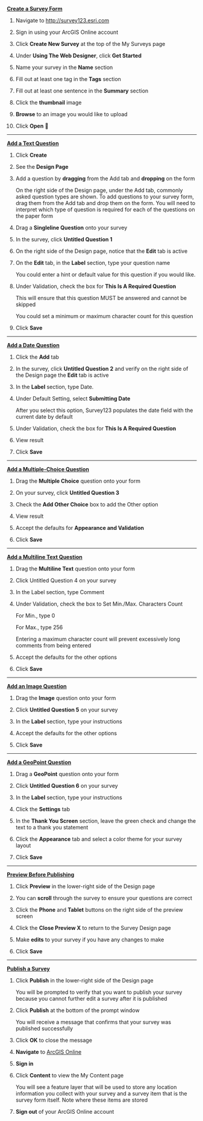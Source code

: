 
<u>**Create a Survey Form**</u>

1. Navigate to http://survey123.esri.com
 
2. Sign in using your ArcGIS Online account
 
3. Click **Create New Survey** at the top of the My Surveys page
 
4. Under **Using The Web Designer**, click **Get Started**
 
5. Name your survey in the **Name** section
 
6. Fill out at least one tag in the **Tags** section
 
1. Fill out at least one sentence in the **Summary** section
 
2. Click the **thumbnail** image
 
3. **Browse** to an image you would like to upload
 
4. Click **Open**

--------

<u>**Add a Text Question**</u>

1. Click **Create**
 
2. See the **Design Page**
 
3. Add a question by **dragging** from the Add tab and **dropping** on the form
 
    On the right side of the Design page, under the Add tab, commonly asked question types are shown. To add questions to your survey form, drag them from the Add tab and drop them on the form. You will need to interpret which type of question is required for each of the questions on the paper form
 
4. Drag a **Singleline Question** onto your survey
 
5. In the survey, click **Untitled Question 1**
 
6. On the right side of the Design page, notice that the **Edit** tab is active
 
7. On the **Edit** tab, in the **Label** section, type your question name
 
    You could enter a hint or default value for this question if you would like.
 
8. Under Validation, check the box for **This Is A Required Question**
 
    This will ensure that this question MUST be answered and cannot be skipped
 
    You could set a minimum or maximum character count for this question
 
9. Click **Save**
 
---------

<u>**Add a Date Question**</u>
 
1. Click the **Add** tab
 
2. In the survey, click **Untitled Question 2** and verify on the right side of the Design page 
the **Edit** tab is active
 
1. In the **Label** section, type Date.
 
2. Under Default Setting, select **Submitting Date**
 
    After you select this option, Survey123 populates the date field with the current date by
default
 
1. Under Validation, check the box for **This Is A Required Question**
 
2. View result
 
3. Click **Save**
 
 -------------

<u>**Add a Multiple-Choice Question**</u>

1. Drag the **Multiple Choice** question onto your form
 
2. On your survey, click **Untitled Question 3**
 
3. Check the **Add Other Choice** box to add the Other option
 
4. View result
 
5. Accept the defaults for **Appearance and Validation**
 
6. Click **Save**

--------------

<u>**Add a Multiline Text Question**</u>

1. Drag the **Multiline Text** question onto your form
 
2. Click Untitled Question 4 on your survey
 
3. In the Label section, type Comment
 
4. Under Validation, check the box to Set Min./Max. Characters Count

    For Min., type 0
    
    For Max., type 256

    Entering a maximum character count will prevent excessively long comments
from being entered
 
1. Accept the defaults for the other options
 
2. Click **Save**
 
 ---------

<u>**Add an Image Question**</u>

1. Drag the **Image** question onto your form
 
2. Click **Untitled Question 5** on your survey
 
3. In the **Label** section, type your instructions
 
4. Accept the defaults for the other options
 
5. Click **Save**
 
------

<u>**Add a GeoPoint Question**</u>

1. Drag a **GeoPoint** question onto your form
 
2. Click **Untitled Question 6** on your survey
 
3. In the **Label** section, type your instructions
 
4. Click the **Settings** tab
 
5. In the **Thank You Screen** section, leave the green check and change the text to a thank 
you statement
 
1. Click the **Appearance** tab and select a color theme for your survey layout
 
2. Click **Save**
 
-----------


<u>**Preview Before Publishing**</u>

1. Click **Preview** in the lower-right side of the Design page
 
2. You can **scroll** through the survey to ensure your questions are correct
 
3. Click the **Phone** and **Tablet** buttons on the right side of the preview screen
 
4. Click the **Close Preview X** to return to the Survey Design page
 
5. Make **edits** to your survey if you have any changes to make
 
6. Click **Save**
 
---

<u>**Publish a Survey**</u>

1. Click **Publish** in the lower-right side of the Design page
 
    You will be prompted to verify that you want to publish your survey because you cannot
further edit a survey after it is published
 
1. Click **Publish** at the bottom of the prompt window
 
    You will receive a message that confirms that your survey was published successfully
 
2. Click **OK** to close the message
 
3. **Navigate** to  [ArcGIS Online](http://www.arcgis.com/)
 
4. **Sign in**
 
5. Click **Content** to view the My Content page

    You will see a feature layer that will be used to store any location information you collect with your survey and a survey item that is the survey form itself. Note where these items are stored

6. **Sign out** of your ArcGIS Online account
 

